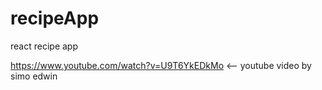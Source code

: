# recipeApp
react recipe app

https://www.youtube.com/watch?v=U9T6YkEDkMo  <-- youtube video by simo edwin
